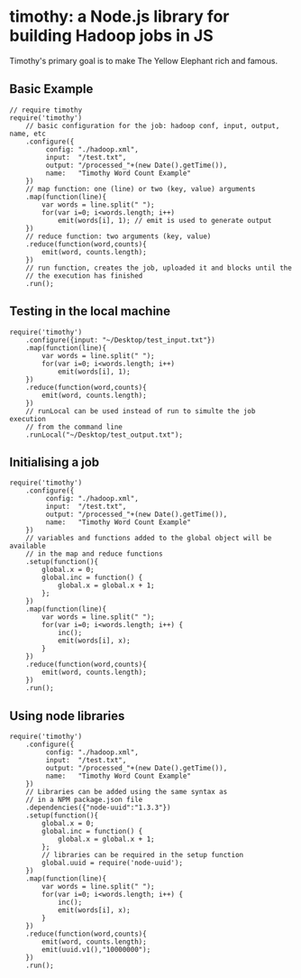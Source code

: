 timothy: a Node.js library for building Hadoop jobs in JS
=========================================================

Timothy's primary goal is to make The Yellow Elephant rich and famous.


## Basic Example

    // require timothy
    require('timothy')
        // basic configuration for the job: hadoop conf, input, output, name, etc
        .configure({	
             config: "./hadoop.xml",
             input:  "/test.txt",
             output: "/processed_"+(new Date().getTime()),
             name:   "Timothy Word Count Example"
        })
        // map function: one (line) or two (key, value) arguments
        .map(function(line){
            var words = line.split(" ");
            for(var i=0; i<words.length; i++)
                emit(words[i], 1); // emit is used to generate output
        })
        // reduce function: two arguments (key, value)
        .reduce(function(word,counts){
            emit(word, counts.length);
        })
        // run function, creates the job, uploaded it and blocks until the
        // the execution has finished
        .run();

## Testing in the local machine

    require('timothy')
        .configure({input: "~/Desktop/test_input.txt"})
        .map(function(line){
            var words = line.split(" ");
            for(var i=0; i<words.length; i++)
                emit(words[i], 1);
        })
        .reduce(function(word,counts){
            emit(word, counts.length);
        })
        // runLocal can be used instead of run to simulte the job execution 
        // from the command line
        .runLocal("~/Desktop/test_output.txt");

## Initialising a job

    require('timothy')
        .configure({	
             config: "./hadoop.xml",
             input:  "/test.txt",
             output: "/processed_"+(new Date().getTime()),
             name:   "Timothy Word Count Example"
        })
        // variables and functions added to the global object will be available
        // in the map and reduce functions
        .setup(function(){
            global.x = 0;
            global.inc = function() {
                global.x = global.x + 1;
            };
        })
        .map(function(line){
            var words = line.split(" ");
            for(var i=0; i<words.length; i++) {
                inc();
                emit(words[i], x);
            }
        })
        .reduce(function(word,counts){
            emit(word, counts.length);
        })
        .run();


## Using node libraries

    require('timothy')
        .configure({	
             config: "./hadoop.xml",
             input:  "/test.txt",
             output: "/processed_"+(new Date().getTime()),
             name:   "Timothy Word Count Example"
        })
        // Libraries can be added using the same syntax as
        // in a NPM package.json file
        .dependencies({"node-uuid":"1.3.3"})
        .setup(function(){
            global.x = 0;
            global.inc = function() {
                global.x = global.x + 1;
            };
            // libraries can be required in the setup function
            global.uuid = require('node-uuid');
        })
        .map(function(line){
            var words = line.split(" ");
            for(var i=0; i<words.length; i++) {
                inc();
                emit(words[i], x);
            }
        })
        .reduce(function(word,counts){
            emit(word, counts.length);
            emit(uuid.v1(),"10000000");
        })
        .run();
